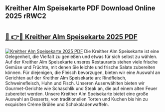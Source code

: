 ## Kreither Alm Speisekarte PDF Download Online 2025 rRWC2

# <h2><a href="http://gc5nph0.nevu.top/?p=Kreither+Alm+Speisekarte">🔗 👉🔴 Kreither Alm Speisekarte 2025 PDF</a></h2>

[![Kreither Alm Speisekarte 2025 PDF](https://i.imgur.com/dBaPXMq.png)](http://gc5nph0.nevu.top/?p=Kreither+Alm+Speisekarte)
Die Kreither Alm Speisekarte ist eine Gelegenheit, die Vielfalt zu genießen und etwas für sich selbst zu wählen. Auf der Kreither Alm Speisekarte unseres Restaurants stehen viele frische Gemüse und Früchte, mit denen Sie leichte und frische Salate zubereiten können. Für diejenigen, die Fleisch bevorzugen, bieten wir eine Auswahl an Gerichten auf der Kreither Alm Speisekarte an: Rindfleisch, Schweinefleisch, Huhn und Fisch. Unseren Auserwählten bieten wir Gourmet-Gerichte wie Schaschlik und Steak an, die auf einem alten Feuer zubereitet werden. Unsere Kreither Alm Speisekarte bietet eine große Auswahl an Desserts, von traditionellen Torten und Kuchen bis hin zu exquisiten Crème Brûlée und Schokoladenwaffeln.
